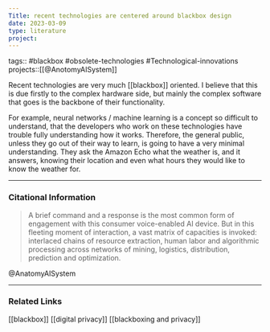 ```yaml
---
Title: recent technologies are centered around blackbox design
date: 2023-03-09
type: literature
project:
---
```

tags:: #blackbox #obsolete-technologies #Technological-innovations 
projects::[[@AnotomyAISystem]]

Recent technologies are very much [[blackbox]] oriented. I believe that this is due firstly to the complex hardware side, but mainly the complex software that goes is the backbone of their functionality. 

For example, neural networks / machine learning is a concept so difficult to understand, that the developers who work on these technologies have trouble fully understanding how it works. Therefore, the general public, unless they go out of their way to learn, is going to have a very minimal understanding. They ask the Amazon Echo what the weather is, and it answers, knowing their location and even what hours they would like to know the weather for.

---
### Citational Information

>A brief command and a response is the most common form of engagement with this consumer voice-enabled AI device. But in this fleeting moment of interaction, a vast matrix of capacities is invoked: interlaced chains of resource extraction, human labor and algorithmic processing across networks of mining, logistics, distribution, prediction and optimization.

@AnatomyAISystem


---

### Related Links

[[blackbox]]
[[digital privacy]]
[[blackboxing and privacy]]
